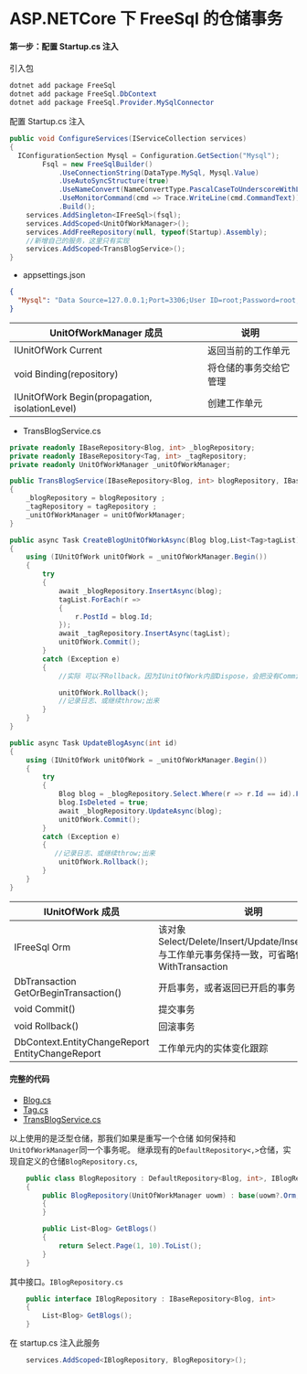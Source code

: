 # ASP.NETCore 下 FreeSql 的仓储事务

#### 第一步：配置 Startup.cs 注入

引入包

```cs
dotnet add package FreeSql
dotnet add package FreeSql.DbContext
dotnet add package FreeSql.Provider.MySqlConnector
```

配置 Startup.cs 注入

```csharp
public void ConfigureServices(IServiceCollection services)
{
  IConfigurationSection Mysql = Configuration.GetSection("Mysql");
        Fsql = new FreeSqlBuilder()
            .UseConnectionString(DataType.MySql, Mysql.Value)
            .UseAutoSyncStructure(true)
            .UseNameConvert(NameConvertType.PascalCaseToUnderscoreWithLower)
            .UseMonitorCommand(cmd => Trace.WriteLine(cmd.CommandText))
            .Build();
    services.AddSingleton<IFreeSql>(fsql);
    services.AddScoped<UnitOfWorkManager>();
    services.AddFreeRepository(null, typeof(Startup).Assembly);
    //新增自己的服务，这里只有实现
    services.AddScoped<TransBlogService>();
}
```

- appsettings.json

```json
{
  "Mysql": "Data Source=127.0.0.1;Port=3306;User ID=root;Password=root;Initial Catalog=ovov_freesql_repository;Charset=utf8;SslMode=none;Max pool size=10"
}
```

| UnitOfWorkManager 成员                         | 说明                   |
| ---------------------------------------------- | ---------------------- |
| IUnitOfWork Current                            | 返回当前的工作单元     |
| void Binding(repository)                       | 将仓储的事务交给它管理 |
| IUnitOfWork Begin(propagation, isolationLevel) | 创建工作单元           |

- TransBlogService.cs

```csharp
private readonly IBaseRepository<Blog, int> _blogRepository;
private readonly IBaseRepository<Tag, int> _tagRepository;
private readonly UnitOfWorkManager _unitOfWorkManager;

public TransBlogService(IBaseRepository<Blog, int> blogRepository, IBaseRepository<Tag, int> tagRepository,UnitOfWorkManager unitOfWorkManager)
{
    _blogRepository = blogRepository ;
    _tagRepository = tagRepository ;
    _unitOfWorkManager = unitOfWorkManager;
}

public async Task CreateBlogUnitOfWorkAsync(Blog blog,List<Tag>tagList)
{
    using (IUnitOfWork unitOfWork = _unitOfWorkManager.Begin())
    {
        try
        {
            await _blogRepository.InsertAsync(blog);
            tagList.ForEach(r =>
            {
                r.PostId = blog.Id;
            });
            await _tagRepository.InsertAsync(tagList);
            unitOfWork.Commit();
        }
        catch (Exception e)
        {
            //实际 可以不Rollback。因为IUnitOfWork内部Dispose，会把没有Commit的事务Rollback回来，但能提前Rollback

            unitOfWork.Rollback();
            //记录日志、或继续throw;出来
        }
    }
}

public async Task UpdateBlogAsync(int id)
{
    using (IUnitOfWork unitOfWork = _unitOfWorkManager.Begin())
    {
        try
        {
            Blog blog = _blogRepository.Select.Where(r => r.Id == id).First();
            blog.IsDeleted = true;
            await _blogRepository.UpdateAsync(blog);
            unitOfWork.Commit();
        }
        catch (Exception e)
        {
           //记录日志、或继续throw;出来
            unitOfWork.Rollback();
        }
    }
}
```

| IUnitOfWork 成员                                | 说明                                                                                                 |
| ----------------------------------------------- | ---------------------------------------------------------------------------------------------------- |
| IFreeSql Orm                                    | 该对象 Select/Delete/Insert/Update/InsertOrUpdate 与工作单元事务保持一致，可省略传递 WithTransaction |
| DbTransaction GetOrBeginTransaction()           | 开启事务，或者返回已开启的事务                                                                       |
| void Commit()                                   | 提交事务                                                                                             |
| void Rollback()                                 | 回滚事务                                                                                             |
| DbContext.EntityChangeReport EntityChangeReport | 工作单元内的实体变化跟踪                                                                             |

#### 完整的代码

- [Blog.cs](https://github.com/luoyunchong/dotnetcore-examples/blob/master/ORM/FreeSql/OvOv.Core/Domain/Blog.cs)
- [Tag.cs](https://github.com/luoyunchong/dotnetcore-examples/blob/master/ORM/FreeSql/OvOv.Core/Domain/Tag.cs)
- [TransBlogService.cs](https://github.com/luoyunchong/dotnetcore-examples/blob/master/ORM/FreeSql/OvOv.FreeSql.AutoFac.DynamicProxy/Services/TransBlogService.cs)

以上使用的是泛型仓储，那我们如果是重写一个仓储 如何保持和`UnitOfWorkManager`同一个事务呢。
继承现有的`DefaultRepository<,>`仓储，实现自定义的仓储`BlogRepository.cs`,

```csharp
    public class BlogRepository : DefaultRepository<Blog, int>, IBlogRepository
    {
        public BlogRepository(UnitOfWorkManager uowm) : base(uowm?.Orm, uowm)
        {
        }

        public List<Blog> GetBlogs()
        {
            return Select.Page(1, 10).ToList();
        }
    }
```

其中接口。`IBlogRepository.cs`

```csharp
    public interface IBlogRepository : IBaseRepository<Blog, int>
    {
        List<Blog> GetBlogs();
    }
```

在 startup.cs 注入此服务

```csharp
    services.AddScoped<IBlogRepository, BlogRepository>();
```
